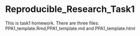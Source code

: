 Reproducible_Research_Task1
===========================
This is task1 homework. There are three files: PPA1_template.Rmd,PPA1_template.md and PPA1_template.html  
